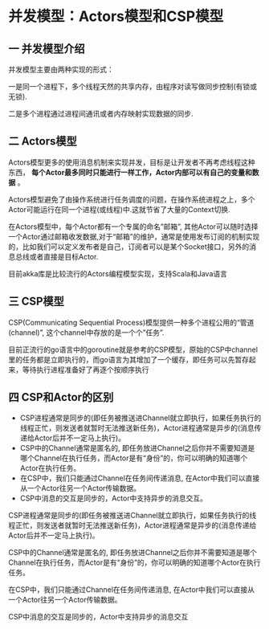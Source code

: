 # 并发模型：Actors模型和CSP模型

## 一 并发模型介绍

并发模型主要由两种实现的形式：

一是同一个进程下，多个线程天然的共享内存，由程序对读写做同步控制(有锁或无锁).

二是多个进程通过进程间通讯或者内存映射实现数据的同步.

## 二 Actors模型

Actors模型更多的使用消息机制来实现并发，目标是让开发者不再考虑线程这种东西，
**每个Actor最多同时只能进行一样工作，Actor内部可以有自己的变量和数据** 。

Actors模型避免了由操作系统进行任务调度的问题，在操作系统进程之上，多个Actor可能运行在同一个进程(或线程)中.这就节省了大量的Context切换.

在Actors模型中，每个Actor都有一个专属的命名”邮箱”,
其他Actor可以随时选择一个Actor通过邮箱收发数据,对于“邮箱”的维护，通常是使用发布订阅的机制实现的，比如我们可以定义发布者是自己，订阅者可以是某个Socket接口，另外的消息总线或者直接是目标Actor.

目前akka库是比较流行的Actors编程模型实现，支持Scala和Java语言

## 三 CSP模型

CSP(Communicating Sequential Process)模型提供一种多个进程公用的“管道(channel)”,
这个channel中存放的是一个个”任务”.

目前正流行的go语言中的goroutine就是参考的CSP模型，原始的CSP中channel里的任务都是立即执行的，而go语言为其增加了一个缓存，即任务可以先暂存起来，等待执行进程准备好了再逐个按顺序执行

## 四 CSP和Actor的区别

  * CSP进程通常是同步的(即任务被推送进Channel就立即执行，如果任务执行的线程正忙，则发送者就暂时无法推送新任务)，Actor进程通常是异步的(消息传递给Actor后并不一定马上执行)。
  * CSP中的Channel通常是匿名的, 即任务放进Channel之后你并不需要知道是哪个Channel在执行任务，而Actor是有“身份”的，你可以明确的知道哪个Actor在执行任务。
  * 在CSP中，我们只能通过Channel在任务间传递消息, 在Actor中我们可以直接从一个Actor往另一个Actor传输数据。
  * CSP中消息的交互是同步的，Actor中支持异步的消息交互。

CSP进程通常是同步的(即任务被推送进Channel就立即执行，如果任务执行的线程正忙，则发送者就暂时无法推送新任务)，Actor进程通常是异步的(消息传递给Actor后并不一定马上执行)。

CSP中的Channel通常是匿名的,
即任务放进Channel之后你并不需要知道是哪个Channel在执行任务，而Actor是有“身份”的，你可以明确的知道哪个Actor在执行任务。

在CSP中，我们只能通过Channel在任务间传递消息, 在Actor中我们可以直接从一个Actor往另一个Actor传输数据。

CSP中消息的交互是同步的，Actor中支持异步的消息交互

